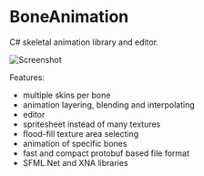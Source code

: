 BoneAnimation
=============

C# skeletal animation library and editor.

![Screenshot](https://github.com/krzat/BoneAnimation/blob/master/photo.png?raw=true)

Features:
* multiple skins per bone
* animation layering, blending and interpolating
* editor
* spritesheet instead of many textures
* flood-fill texture area selecting
* animation of specific bones
* fast and compact protobuf based file format
* SFML.Net and XNA libraries
